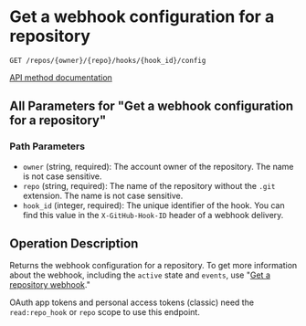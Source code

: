 # Get a webhook configuration for a repository

`GET /repos/{owner}/{repo}/hooks/{hook_id}/config`

[API method documentation](https://docs.github.com/rest/repos/webhooks#get-a-webhook-configuration-for-a-repository)

## All Parameters for "Get a webhook configuration for a repository"

### Path Parameters

- `owner` (string, required): The account owner of the repository. The name is not case sensitive.
- `repo` (string, required): The name of the repository without the `.git` extension. The name is not case sensitive.
- `hook_id` (integer, required): The unique identifier of the hook. You can find this value in the `X-GitHub-Hook-ID` header of a webhook delivery.

## Operation Description

Returns the webhook configuration for a repository. To get more information about the webhook, including the `active` state and `events`, use "[Get a repository webhook](/rest/webhooks/repos#get-a-repository-webhook)."

OAuth app tokens and personal access tokens (classic) need the `read:repo_hook` or `repo` scope to use this endpoint.

